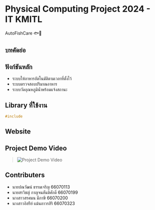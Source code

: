# Physical Computing Project 2024 - IT KMITL
AutoFishCare :fish::bubbles:

## บทคัดย่อ


## ฟังก์ชันหลัก
* ระบบให้อาหารอัตโนมัติตามเวลาที่ตั้งไว้
* ระบบตรวจสอบปริมาณอาหาร
* ระบบวัดอุณหภูมิน้ำพร้อมแจ้งสถานะ

## Library ที่ใช้งาน
```c++
#include
```

## Website

## Project Demo Video
> ![Project Demo Video]("Demo")

## Contributers
* นายปณวัฒน์ ธรรมเจริญ 66070113
* นายสรวิชญ์ กาญจนสันติศักดิ์ 66070199
* นางสาวสรศมน มีภาษี 66070200
* นางสาวอิสรีย์ แม้นถาวรสิริ 66070323
